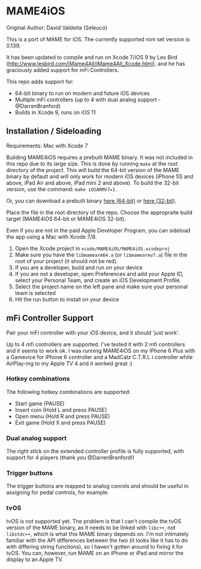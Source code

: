 # MAME4iOS

Original Author: David Valdeita (Seleuco)<br/>

This is a port of MAME for iOS. The currently supported rom set version is 0.139.

It has been updated to compile and run on Xcode 7/iOS 9 by Les Bird (http://www.lesbird.com/iMame4All/iMame4All_Xcode.html), and he has graciously added support for mFi Controllers.

This repo adds support for:

- 64-bit binary to run on modern and future iOS devices
- Multiple mFi controllers (up to 4 with dual analog support - @DarrenBranford)
- Builds in Xcode 9, runs on iOS 11 

## Installation / Sideloading

Requirements: Mac with Xcode 7

Building MAME4iOS requires a prebuilt MAME binary. It was not included in this repo due to its large size. This is done by running `make` at the root directory of the project. This will build the 64-bit version of the MAME binary by default and will only work for modern iOS devices (iPhone 5S and above, iPad Air and above, iPad mini 2 and above). To build the 32-bit version, use the command: `make iOSARMV7=1`.

Or, you can download a prebuilt binary [here (64-bit)](https://mega.nz/#!WYBx2B5D!cvuyxKehT4LQ7Iiz8kMJeh8uQ-TWWEUJlngBHKfTICo) or [here (32-bit)](https://mega.nz/#!zNYQCaBZ!a7JaLbiQ65kUQZlxxAGOsRHln2F0dDM1Rly_I5t54KE).

Place the file in the root directory of the repo. Choose the appropraite build target (MAME4iOS 64-bit or MAME4iOS 32-bit).

Even if you are not in the paid Apple Developer Program, you can sideload the app using a Mac with Xcode 7/8.

1. Open the Xcode project in `xcode/MAME4iOS/MAME4iOS.xcodeproj`
2. Make sure you have the `libmamearm64.a` (or `libmamearmv7.a`) file in the root of your project (it should not be red).
1. If you are a developer, build and run on your device
1. If you are not a developer, open Preferences and add your Apple ID, select your Personal Team, and create an iOS Development Profile.
1. Select the project name on the left pane and make sure your personal team is selected
1. Hit the run button to install on your device

## mFi Controller Support

Pair your mFi controller with your iOS device, and it should 'just work'. 

Up to 4 mfi controllers are supported. I've tested it with 2 mfi controllers and it seems to work ok. I was running MAME4iOS on my iPhone 6 Plus with a Gamevice for iPhone 6 controller and a MadCatz C.T.R.L i controller while AirPlay-ing to my Apple TV 4 and it worked great :)

### Hotkey combinations

The following hotkey combinations are supported:

- Start game (PAUSE)
- Insert coin (Hold L and press PAUSE)
- Open menu (Hold R and press PAUSE)
- Exit game (Hold X and press PAUSE)

### Dual analog support

The right stick on the extended controller profile is fully supported, with support for 4 players (thank you @DarrenBranford!)

### Trigger buttons

The trigger buttons are mapped to analog conrols and should be useful in assigning for pedal controls, for example.

### tvOS

tvOS is not supported yet. The problem is that I can't compile the tvOS version of the MAME binary, as it needs to be linked with `libc++`, not `libstdc++`, which is what this MAME binary depends on. I'm not intimately familiar with the API differences between the two (it looks like it has to do with differing string functions), so I haven't gotten around to fixing it for tvOS. You can, however, run MAME on an iPhone or iPad and mirror the display to an Apple TV.
